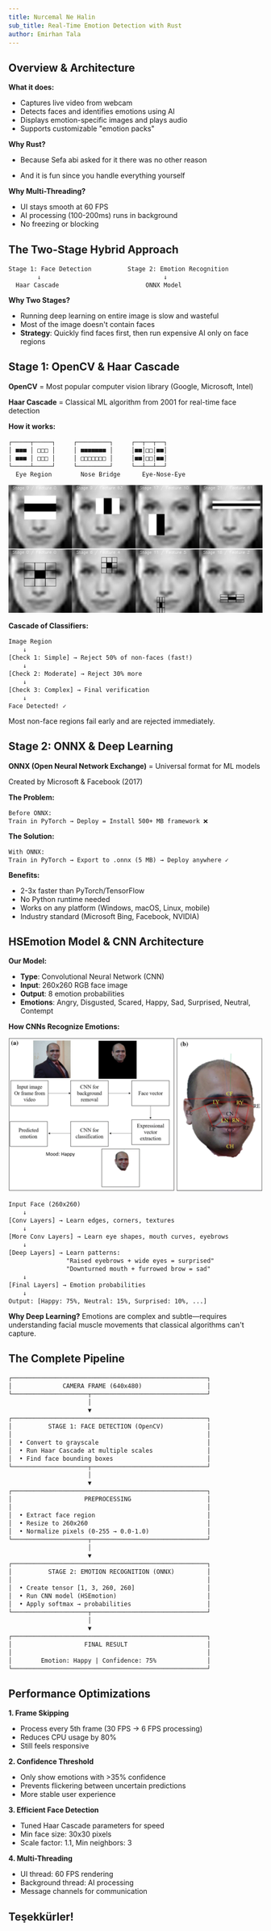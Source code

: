 ```yaml
---
title: Nurcemal Ne Halin
sub_title: Real-Time Emotion Detection with Rust
author: Emirhan Tala
---
```


Overview & Architecture
---

**What it does:**
- Captures live video from webcam
- Detects faces and identifies emotions using AI
- Displays emotion-specific images and plays audio
- Supports customizable "emotion packs"

<!-- pause -->

**Why Rust?**

<!-- pause -->

- Because Sefa abi asked for it there was no other reason

<!-- pause -->

- And it is fun since you handle everything yourself

<!-- pause -->

**Why Multi-Threading?**
- UI stays smooth at 60 FPS
- AI processing (100-200ms) runs in background
- No freezing or blocking

<!-- end_slide -->

The Two-Stage Hybrid Approach
---

```
Stage 1: Face Detection          Stage 2: Emotion Recognition
        ↓                                  ↓
  Haar Cascade                        ONNX Model
```

<!-- pause -->

**Why Two Stages?**
- Running deep learning on entire image is slow and wasteful
- Most of the image doesn't contain faces
- **Strategy**: Quickly find faces first, then run expensive AI only on face regions

<!-- end_slide -->

Stage 1: OpenCV & Haar Cascade
---

**OpenCV** = Most popular computer vision library (Google, Microsoft, Intel)

**Haar Cascade** = Classical ML algorithm from 2001 for real-time face detection

<!-- pause -->

**How it works:**

```
┌─────┬─────┐     ┌─────────┐     ┌──┬──┬──┐
│ ■■■ │ □□□ │     │ ■■■■■■■ │     │■■│□□│■■│
│ ■■■ │ □□□ │     │ □□□□□□□ │     │■■│□□│■■│
└─────┴─────┘     └─────────┘     └──┴──┴──┘
  Eye Region        Nose Bridge      Eye-Nose-Eye
```

![image:width:50%](./haar_cascade.png)

<!-- pause -->

**Cascade of Classifiers:**
```
Image Region
    ↓
[Check 1: Simple] → Reject 50% of non-faces (fast!)
    ↓
[Check 2: Moderate] → Reject 30% more
    ↓
[Check 3: Complex] → Final verification
    ↓
Face Detected! ✓
```

Most non-face regions fail early and are rejected immediately.

<!-- end_slide -->

Stage 2: ONNX & Deep Learning
---

**ONNX (Open Neural Network Exchange)** = Universal format for ML models

Created by Microsoft & Facebook (2017)

<!-- pause -->

**The Problem:**
```
Before ONNX:
Train in PyTorch → Deploy = Install 500+ MB framework ❌
```

**The Solution:**
```
With ONNX:
Train in PyTorch → Export to .onnx (5 MB) → Deploy anywhere ✓
```

<!-- pause -->

**Benefits:**
- 2-3x faster than PyTorch/TensorFlow
- No Python runtime needed
- Works on any platform (Windows, macOS, Linux, mobile)
- Industry standard (Microsoft Bing, Facebook, NVIDIA)

<!-- end_slide -->

HSEmotion Model & CNN Architecture
---

**Our Model:**
- **Type**: Convolutional Neural Network (CNN)
- **Input**: 260x260 RGB face image
- **Output**: 8 emotion probabilities
- **Emotions**: Angry, Disgusted, Scared, Happy, Sad, Surprised, Neutral, Contempt

<!-- pause -->

**How CNNs Recognize Emotions:**

![image:width:50%](./cnn.png)

```
Input Face (260x260)
    ↓
[Conv Layers] → Learn edges, corners, textures
    ↓
[More Conv Layers] → Learn eye shapes, mouth curves, eyebrows
    ↓
[Deep Layers] → Learn patterns:
                "Raised eyebrows + wide eyes = surprised"
                "Downturned mouth + furrowed brow = sad"
    ↓
[Final Layers] → Emotion probabilities
    ↓
Output: [Happy: 75%, Neutral: 15%, Surprised: 10%, ...]
```

<!-- pause -->

**Why Deep Learning?**
Emotions are complex and subtle—requires understanding facial muscle movements that classical algorithms can't capture.

<!-- end_slide -->

The Complete Pipeline
---

```
┌──────────────────────────────────────────────────────┐
│              CAMERA FRAME (640x480)                  │
└─────────────────────┬────────────────────────────────┘
                      │
                      ▼
┌──────────────────────────────────────────────────────┐
│          STAGE 1: FACE DETECTION (OpenCV)            │
│                                                      │
│  • Convert to grayscale                              │
│  • Run Haar Cascade at multiple scales               │
│  • Find face bounding boxes                          │
└─────────────────────┬────────────────────────────────┘
                      │
                      ▼
┌──────────────────────────────────────────────────────┐
│                    PREPROCESSING                     │
│                                                      │
│  • Extract face region                               │
│  • Resize to 260x260                                 │
│  • Normalize pixels (0-255 → 0.0-1.0)                │
└─────────────────────┬────────────────────────────────┘
                      │
                      ▼
┌──────────────────────────────────────────────────────┐
│          STAGE 2: EMOTION RECOGNITION (ONNX)         │
│                                                      │
│  • Create tensor [1, 3, 260, 260]                    │
│  • Run CNN model (HSEmotion)                         │
│  • Apply softmax → probabilities                     │
└─────────────────────┬────────────────────────────────┘
                      │
                      ▼
┌──────────────────────────────────────────────────────┐
│                    FINAL RESULT                      │
│                                                      │
│        Emotion: Happy | Confidence: 75%              │
└──────────────────────────────────────────────────────┘
```

<!-- end_slide -->

<!-- pause -->

Performance Optimizations
---

**1. Frame Skipping**
- Process every 5th frame (30 FPS → 6 FPS processing)
- Reduces CPU usage by 80%
- Still feels responsive

<!-- pause -->

**2. Confidence Threshold**
- Only show emotions with >35% confidence
- Prevents flickering between uncertain predictions
- More stable user experience

<!-- pause -->

**3. Efficient Face Detection**
- Tuned Haar Cascade parameters for speed
- Min face size: 30x30 pixels
- Scale factor: 1.1, Min neighbors: 3

<!-- pause -->

**4. Multi-Threading**
- UI thread: 60 FPS rendering
- Background thread: AI processing
- Message channels for communication

<!-- end_slide -->

<!-- jump_to_middle -->

Teşekkürler!
---